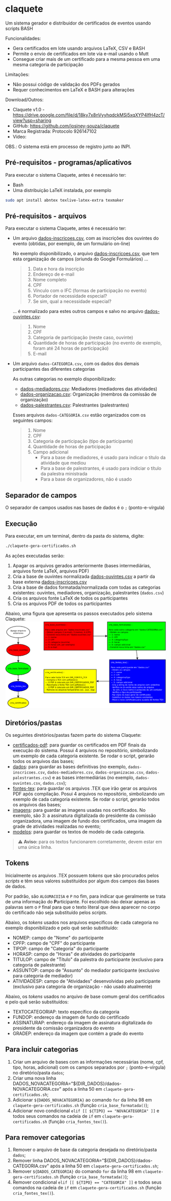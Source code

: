 # claquete
Um sistema gerador e distribuidor de certificados de eventos usando scripts BASH

Funcionalidades:
- Gera certificados em lote usando arquivos LaTeX, CSV e BASH
- Permite o envio de certificados em lote via e-mail usando o Mutt
- Consegue criar mais de um certificado para a mesma pessoa em uma mesma categoria de participação

Limitações:
- Não possui código de validação dos PDFs gerados
- Requer conhecimentos em LaTeX e BASH para alterações

Download/Outros:
- Claquete v1.0 - https://drive.google.com/file/d/18ky7x8nVyyhqdckMSj5xqXYP4lfH4zcT/view?usp=sharing
- GitHub: https://github.com/josiney-souza/claquete
- Marca Registrada: Protocolo 926147102
- Vídeo: 

OBS.: O sistema está em processo de registro junto ao INPI.



## Pré-requisitos - programas/aplicativos

Para executar o sistema Claquete, antes é necessário ter:
- Bash
- Uma distribuição LaTeX instalada, por exemplo

```bash
sudo apt install abntex texlive-latex-extra texmaker
```



## Pré-requisitos - arquivos

Para executar o sistema Claquete, antes é necessário ter:

- Um arquivo [dados-inscricoes.csv](dados-inscricoes.csv), com as inscrições dos ouvintes do evento (obtidas, por exemplo, de um formulário on-line)

  No exemplo disponibilizado, o arquivo [dados-inscricoes.csv](dados-inscricoes.csv), que tem esta organização de campos (oriunda do Google Formulários) ...

  > 1. Data e hora da inscrição
  > 1. Endereço de e-mail
  > 1. Nome completo
  > 1. CPF
  > 1. Vínculo com o IFC (formas de participação no evento)
  > 1. Portador de necessidade especial?
  > 1. Se sim, qual a necessidade especial?

  ... é normalizado para estes outros campos e salvo no arquivo [dados-ouvintes.csv](dados-ouvintes.csv):

  > 1. Nome
  > 1. CPF
  > 1. Categoria de participação (neste caso, ouvinte)
  > 1. Quantidade de horas de participação (no evento de exemplo, foram até 24 horas de participação)
  > 1. E-mail

- Um arquivo `dados-CATEGORIA.csv`, com os dados dos demais participantes das diferentes categorias

  As outras categorias no exemplo disponibilizado:
  - [dados-mediadores.csv](dados-mediadores.csv): Mediadores (mediadores das atividades)
  - [dados-organizacao.csv](dados-organizacao.csv): Organização (membros da comissão de organização)
  - [dados-palestrantes.csv](dados-palestrantes.csv): Palestrantes (palestrantes)

  Esses arquivos `dados-CATEGORIA.csv` estão organizados com os seguintes campos:

  > 1. Nome
  > 1. CPF
  > 1. Categoria de participação (tipo de participante)
  > 1. Quantidade de horas de participação
  > 1. Campo adicional
  >    - Para a base de mediadores, é usado para indicar o título da atividade que mediou
  >    - Para a base de palestrantes, é usado para indiciar o título da palestra ministrada
  >    - Para a base de organizadores, não é usado



## Separador de campos

O separador de campos usados nas bases de dados é o `;` (ponto-e-vírgula)



## Execução

Para executar, em um terminal, dentro da pasta do sistema, digite:

```bash
./claquete-gera-certificados.sh
```

As ações executadas serão:
1. Apagar os arquivos gerados anteriormente (bases intermediárias, arquivos fonte LaTeX, arquivos PDF)
1. Cria a base de ouvintes normalizada [dados-ouvintes.csv](dados-ouvintes.csv) a partir da base externa [dados-inscricoes.csv](dados-inscricoes.csv)
1. Cria a base de dados formatada/normalizada com todas as categorias existentes: ouvintes, mediadores, organização, palestrantes (`dados.csv`)
1. Cria os arquivos fonte LaTeX de todos os participantes
1. Cria os arquivos PDF de todos os participantes

Abaixo, uma figura que apresenta os passos executados pelo sistema Claquete:
![Sistema Claquete](claquete.png)



## Diretórios/pastas

Os seguintes diretórios/pastas fazem parte do sistema Claquete:
- [certificados-pdf](certificados-pdf): para guardar os certificados em PDF finais da execução do sistema. Possui 4 arquivos no repositório, simbolizando um exemplo de cada categoria existente. Se rodar o script, gerarão todos os arquivos das bases;
- [dados](dados): para guardar as bases definitivas (no exemplo, `dados-inscricoes.csv`, `dados-mediadores.csv`, `dados-organizacao.csv`, `dados-palestrantes.csv`) e as bases intermediárias (no exemplo, `dados-ouvintes.csv`, `dados.csv`);
- [fontes-tex](fontes-tex): para guardar os arquivos .TEX que irão gerar os arquivos PDF após compilação. Posui 4 arquivos no repositório, simbolizando um exemplo de cada categoria existente. Se rodar o script, gerarão todos os arquivos das bases;
- [imagens](imagens): para guardar as imagens usadas nos certificados. No exemplo, são 3: a assinatura digitalizada do presidente da comissão organizadora, uma imagem de fundo dos certificados, uma imagem da grade de atividades realizadas no evento;
- [modelos](modelos): para guardar os textos de modelo de cada categoria.
> :warning: **Aviso:** para os textos funcionarem corretamente, devem estar em uma única linha.



## Tokens

Inicialmente os arquivos .TEX possuem *tokens* que são procurados pelos *scripts* e têm seus valores substituídos por algum dos campos das bases de dados.

Por padrão, são `ALGUMACOISA` e `P` no fim, para indicar que geralmente se trata de uma informação do **P**articipante. Foi escolhido não deixar apenas as palavras sem o `P` final para que o texto literal que deva aparecer no corpo do certificado não seja substituído pelos *scripts*.

Abaixo, os *tokens* usados nos arquivos específicos de cada categoria no exemplo disponibilizado e pelo quê serão substituído:
- NOMEP: campo de "Nome" do participante
- CPFP: campo de "CPF" do participante
- TIPOP: campo de "Categoria" do participante
- HORASP: campo de "Horas" de atividades do participante
- TITULOP: campo de "Título" da palestra do participante (exclusivo para categoria de palestrante)
- ASSUNTOP: campo de "Assunto" do mediador participante (exclusivo para categoria de mediador)
- ATIVIDADESP: campo de "Atividades" desenvolvidas pelo participante (exclusivo para categoria de organização - não usado atualmente)

Abaixo, os *tokens* usados no arquivo de base comum geral dos certificados e pelo quê serão substituídos:
- TEXTOCATEGORIAP: texto específico da categoria
- FUNDOP: endereço da imagem de fundo do certificado
- ASSINATURAP: endereço da imagem de assinatura digitalizada do presidente da comissão organizadora do evento
- GRADEP: endereço da imagem que contém a grade do evento



## Para incluir categorias

1. Criar um arquivo de bases com as informações necessárias (nome, cpf, tipo, horas, adicional) com os campos separados por `;` (ponto-e-vírgula) no diretório/pasta `dados`;
1. Criar uma nova linha DADOS_NOVACATEGORIA="${DIR_DADOS}/dados-NOVACATEGORIA.csv" após a linha 50 em `claquete-gera-certificados.sh`;
1. Adicionar `${DADOS_NOVACATEGORIA}` ao comando `for` da linha 98 em `claquete-gera-certificados.sh` (função `cria_base_formatada()`);
1. Adicionar novo condicional `elif [[ ${TIPO} == "NOVACATEGORIA" ]]` e todos seus comandos na cadeia de `if` em `claquete-gera-certificados.sh` (função `cria_fontes_tex()`).



## Para remover categorias

1. Remover o arquivo de base da categoria desejada no diretório/pasta `dados`;
1. Remover linha DADOS_NOVACATEGORIA="${DIR_DADOS}/dados-CATEGORIA.csv" após a linha 50 em `claquete-gera-certificados.sh`;
1. Remover `${DADOS_CATEGORIA}` do comando `for` da linha 98 em `claquete-gera-certificados.sh` (função `cria_base_formatada()`);
1. Remover condicional `elif [[ ${TIPO} == "CATEGORIA" ]]` e todos seus comandos na cadeia de `if` em `claquete-gera-certificados.sh` (função `cria_fontes_tex()`).
